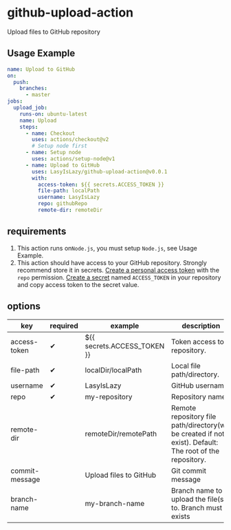 # github-upload-action

Upload files to GitHub repository

## Usage Example

```yaml
name: Upload to GitHub
on:
  push:
    branches:
      - master
jobs:
  upload_job:
    runs-on: ubuntu-latest
    name: Upload
    steps:
      - name: Checkout
        uses: actions/checkout@v2
        # Setup node first
      - name: Setup node
        uses: actions/setup-node@v1
      - name: Upload to GitHub
        uses: LasyIsLazy/github-upload-action@v0.0.1
        with:
          access-token: ${{ secrets.ACCESS_TOKEN }}
          file-path: localPath
          username: LasyIsLazy
          repo: githubRepo
          remote-dir: remoteDir
```

## requirements

1. This action runs on`Node.js`, you must setup `Node.js`, see Usage Example.
2. This action should have access to your GitHub repository. Strongly recommend store it in secrets. [Create a personal access token](https://help.github.com/cn/github/authenticating-to-github/creating-a-personal-access-token-for-the-command-line) with the `repo` permission. [Create a secret](https://help.github.com/cn/actions/configuring-and-managing-workflows/creating-and-storing-encrypted-secrets) named `ACCESS_TOKEN` in your repository and copy access token to the secret value.

## options

| key            | required | example                     | description                                                                                               |
| -------------- | -------- | --------------------------- | --------------------------------------------------------------------------------------------------------- |
| access-token   | ✔        | ${{ secrets.ACCESS_TOKEN }} | Token access to repository.                                                                               |
| file-path      | ✔        | localDir/localPath          | Local file path/directory.                                                                                |
| username       | ✔        | LasyIsLazy                  | GitHub username.                                                                                          |
| repo           | ✔        | my-repository               | Repository name.                                                                                          |
| remote-dir     |          | remoteDir/remotePath        | Remote repository file path/directory(will be created if not exist). Default: The root of the repository. |
| commit-message |          | Upload files to GitHub      | Git commit message                                                                                        |
| branch-name    |          | my-branch-name              | Branch name to upload the file(s) to. Branch must exists                                                  |
